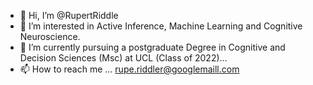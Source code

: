 - 👋 Hi, I’m @RupertRiddle
- 👀 I’m interested in Active Inference,  Machine Learning and Cognitive Neuroscience.
- 🌱 I’m currently pursuing a postgraduate Degree in Cognitive and Decision Sciences (Msc) at UCL (Class of 2022)...
- 📫 How to reach me ... rupe.riddler@googlemaill.com

<!---
RupertRiddle/RupertRiddle is a ✨ special ✨ repository because its `README.md` (this file) appears on your GitHub profile.
You can click the Preview link to take a look at your changes.
--->
